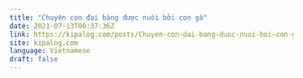 ```yaml
---
title: "Chuyện con đại bàng được nuôi bởi con gà"
date: 2021-07-13T00:37:36Z
link: https://kipalog.com/posts/Chuyen-con-dai-bang-duoc-nuoi-boi-con-ga?utm_medium=RSS&utm_source=news.12bit.vn
site: kipalog.com
language: Vietnamese
draft: false
---
```

